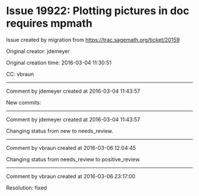 # Issue 19922: Plotting pictures in doc requires mpmath

Issue created by migration from https://trac.sagemath.org/ticket/20159

Original creator: jdemeyer

Original creation time: 2016-03-04 11:30:51

CC:  vbraun




---

Comment by jdemeyer created at 2016-03-04 11:43:57

New commits:


---

Comment by jdemeyer created at 2016-03-04 11:43:57

Changing status from new to needs_review.


---

Comment by vbraun created at 2016-03-06 12:04:45

Changing status from needs_review to positive_review.


---

Comment by vbraun created at 2016-03-06 23:17:00

Resolution: fixed

